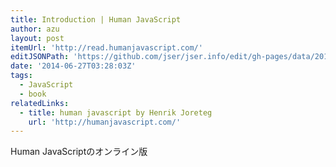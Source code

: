 ```yaml
---
title: Introduction | Human JavaScript
author: azu
layout: post
itemUrl: 'http://read.humanjavascript.com/'
editJSONPath: 'https://github.com/jser/jser.info/edit/gh-pages/data/2014/06/index.json'
date: '2014-06-27T03:28:03Z'
tags:
  - JavaScript
  - book
relatedLinks:
  - title: human javascript by Henrik Joreteg
    url: 'http://humanjavascript.com/'
---
```

Human JavaScriptのオンライン版
